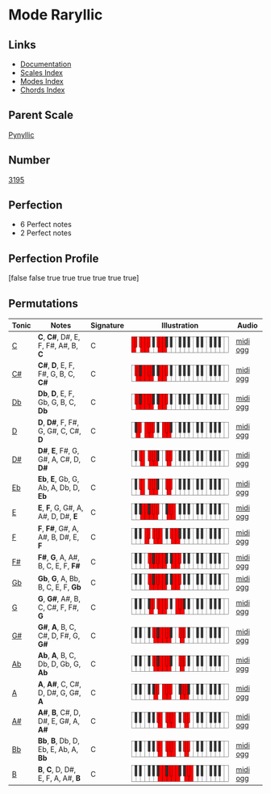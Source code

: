 # Mode Raryllic

## Links

- [Documentation](index.md)
- [Scales Index](Scales.md)
- [Modes Index](Modes.md)
- [Chords Index](Chords.md)

## Parent Scale

[Pynyllic](ScalePynyllic.md)

## Number

[3195](https://ianring.com/musictheory/scales/3195)

## Perfection

- 6 Perfect notes
- 2 Perfect notes

## Perfection Profile

[false false true true true true true true]

## Permutations

| Tonic | Notes | Signature | Illustration | Audio |
|-------|-------|-----------|--------------|-------|
| [C](ModeCNaturalRaryllic.md) | **C**, **C#**, D#, E, F, F#, A#, B, **C** | C | ![CNaturalRaryllic](ModeCNaturalRaryllic.png) | [midi](ModeCNaturalRaryllic.mid) [ogg](ModeCNaturalRaryllic.ogg) |
| [C#](ModeCSharpRaryllic.md) | **C#**, **D**, E, F, F#, G, B, C, **C#** | C | ![CSharpRaryllic](ModeCSharpRaryllic.png) | [midi](ModeCSharpRaryllic.mid) [ogg](ModeCSharpRaryllic.ogg) |
| [Db](ModeDFlatRaryllic.md) | **Db**, **D**, E, F, Gb, G, B, C, **Db** | C | ![DFlatRaryllic](ModeDFlatRaryllic.png) | [midi](ModeDFlatRaryllic.mid) [ogg](ModeDFlatRaryllic.ogg) |
| [D](ModeDNaturalRaryllic.md) | **D**, **D#**, F, F#, G, G#, C, C#, **D** | C | ![DNaturalRaryllic](ModeDNaturalRaryllic.png) | [midi](ModeDNaturalRaryllic.mid) [ogg](ModeDNaturalRaryllic.ogg) |
| [D#](ModeDSharpRaryllic.md) | **D#**, **E**, F#, G, G#, A, C#, D, **D#** | C | ![DSharpRaryllic](ModeDSharpRaryllic.png) | [midi](ModeDSharpRaryllic.mid) [ogg](ModeDSharpRaryllic.ogg) |
| [Eb](ModeEFlatRaryllic.md) | **Eb**, **E**, Gb, G, Ab, A, Db, D, **Eb** | C | ![EFlatRaryllic](ModeEFlatRaryllic.png) | [midi](ModeEFlatRaryllic.mid) [ogg](ModeEFlatRaryllic.ogg) |
| [E](ModeENaturalRaryllic.md) | **E**, **F**, G, G#, A, A#, D, D#, **E** | C | ![ENaturalRaryllic](ModeENaturalRaryllic.png) | [midi](ModeENaturalRaryllic.mid) [ogg](ModeENaturalRaryllic.ogg) |
| [F](ModeFNaturalRaryllic.md) | **F**, **F#**, G#, A, A#, B, D#, E, **F** | C | ![FNaturalRaryllic](ModeFNaturalRaryllic.png) | [midi](ModeFNaturalRaryllic.mid) [ogg](ModeFNaturalRaryllic.ogg) |
| [F#](ModeFSharpRaryllic.md) | **F#**, **G**, A, A#, B, C, E, F, **F#** | C | ![FSharpRaryllic](ModeFSharpRaryllic.png) | [midi](ModeFSharpRaryllic.mid) [ogg](ModeFSharpRaryllic.ogg) |
| [Gb](ModeGFlatRaryllic.md) | **Gb**, **G**, A, Bb, B, C, E, F, **Gb** | C | ![GFlatRaryllic](ModeGFlatRaryllic.png) | [midi](ModeGFlatRaryllic.mid) [ogg](ModeGFlatRaryllic.ogg) |
| [G](ModeGNaturalRaryllic.md) | **G**, **G#**, A#, B, C, C#, F, F#, **G** | C | ![GNaturalRaryllic](ModeGNaturalRaryllic.png) | [midi](ModeGNaturalRaryllic.mid) [ogg](ModeGNaturalRaryllic.ogg) |
| [G#](ModeGSharpRaryllic.md) | **G#**, **A**, B, C, C#, D, F#, G, **G#** | C | ![GSharpRaryllic](ModeGSharpRaryllic.png) | [midi](ModeGSharpRaryllic.mid) [ogg](ModeGSharpRaryllic.ogg) |
| [Ab](ModeAFlatRaryllic.md) | **Ab**, **A**, B, C, Db, D, Gb, G, **Ab** | C | ![AFlatRaryllic](ModeAFlatRaryllic.png) | [midi](ModeAFlatRaryllic.mid) [ogg](ModeAFlatRaryllic.ogg) |
| [A](ModeANaturalRaryllic.md) | **A**, **A#**, C, C#, D, D#, G, G#, **A** | C | ![ANaturalRaryllic](ModeANaturalRaryllic.png) | [midi](ModeANaturalRaryllic.mid) [ogg](ModeANaturalRaryllic.ogg) |
| [A#](ModeASharpRaryllic.md) | **A#**, **B**, C#, D, D#, E, G#, A, **A#** | C | ![ASharpRaryllic](ModeASharpRaryllic.png) | [midi](ModeASharpRaryllic.mid) [ogg](ModeASharpRaryllic.ogg) |
| [Bb](ModeBFlatRaryllic.md) | **Bb**, **B**, Db, D, Eb, E, Ab, A, **Bb** | C | ![BFlatRaryllic](ModeBFlatRaryllic.png) | [midi](ModeBFlatRaryllic.mid) [ogg](ModeBFlatRaryllic.ogg) |
| [B](ModeBNaturalRaryllic.md) | **B**, **C**, D, D#, E, F, A, A#, **B** | C | ![BNaturalRaryllic](ModeBNaturalRaryllic.png) | [midi](ModeBNaturalRaryllic.mid) [ogg](ModeBNaturalRaryllic.ogg) |

